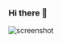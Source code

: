 ### Hi there 👋

![screenshot](https://media.giphy.com/media/v1.Y2lkPTc5MGI3NjExNW5rZmprcXE2czQ4emh2dDFzN29pemxodTdlZnBodXVubHBxMXJ1OCZlcD12MV9pbnRlcm5hbF9naWZfYnlfaWQmY3Q9Zw/2KAGlmkPywhZS/giphy.gif)
